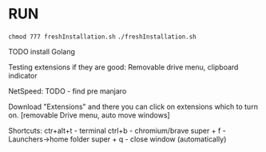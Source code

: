 # RUN
`chmod 777 freshInstallation.sh`
`./freshInstallation.sh`


TODO install Golang

Testing extensions if they are good:
Removable drive menu, clipboard indicator 


NetSpeed:
TODO - find pre manjaro


Download "Extensions" and there you can click on extensions which to turn on.
[removable Drive menu, auto move windows]

Shortcuts: 
ctr+alt+t - terminal
ctrl+b - chromium/brave
super + f - Launchers->home folder
super + q - close window (automatically)
